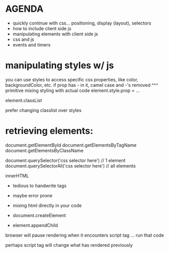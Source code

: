 AGENDA
====

* quickly continue with css... positioning, display (layout), selectors
* how to include client side js
* manipulating elements with client side js
* css and js
* events and timers



manipulating styles w/ js
=====
you can use styles to access specific css properties, like color, backgroundColor, etc.
if prop has - in it, camel case and -'s removed
^^^ primitive
mixing styling with actual code
element.style.prop = ...

element.classList

prefer changing classlist over styles

retrieving elements:
=====
document.getElementById
document.getElementsByTagName
document.getElementsByClassName

document.querySelector('css selector here') // 1 element
document.querySelectorAll('css selector here') // all elements

innerHTML

* tedious to handwrite tags
* maybe error prone
* mixing html directly in your code

* document.createElement
* element.appendChild


browser will pause rendering when it encounters
script tag ... run that code

perhaps script tag will change what has rendered 
previously
























